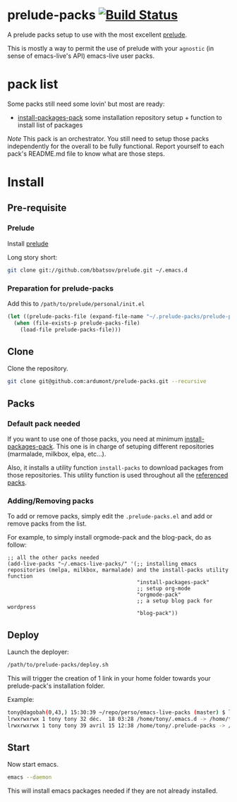 prelude-packs [![Build Status](https://travis-ci.org/ardumont/prelude-packs.png?branch=master)](https://travis-ci.org/ardumont/prelude-packs)
=============

A prelude packs setup to use with the most excellent [prelude](https://github.com/bbatsov/prelude).

This is mostly a way to permit the use of prelude with your `agnostic` (in sense of emacs-live's API) emacs-live user packs.

# pack list

Some packs still need some lovin' but most are ready:

- [install-packages-pack](https://github.com/ardumont/install-packages-pack)  some installation repository setup + function to install list of packages

*Note*
This pack is an orchestrator.
You still need to setup those packs independently for the overall to be fully functional.
Report yourself to each pack's README.md file to know what are those steps.

# Install

## Pre-requisite

### Prelude

Install [prelude](https://github.com/bbatsov/prelude)

Long story short:

```sh
git clone git://github.com/bbatsov/prelude.git ~/.emacs.d
```

### Preparation for prelude-packs

Add this to `/path/to/prelude/personal/init.el` 

``` lisp
(let ((prelude-packs-file (expand-file-name "~/.prelude-packs/prelude-packs.el")))
  (when (file-exists-p prelude-packs-file)
    (load-file prelude-packs-file)))
```

## Clone

Clone the repository.

```sh
git clone git@github.com:ardumont/prelude-packs.git --recursive
```

## Packs

### Default pack needed

If you want to use one of those packs, you need at minimum [install-packages-pack](https://github.com/ardumont/install-packages-pack).
This one is in charge of setuping different repositories (marmalade, milkbox, elpa, etc...).

Also, it installs a utility function `install-packs` to download packages from those repositories.
This utility function is used throughout all the [referenced packs](#pack-list).

### Adding/Removing packs

To add or remove packs, simply edit the `.prelude-packs.el` and add or remove packs from the list.

For example, to simply install orgmode-pack and the blog-pack, do as follow:
```elisp
;; all the other packs needed
(add-live-packs "~/.emacs-live-packs/" '(;; installing emacs repositories (melpa, milkbox, marmalade) and the install-packs utility function
                                         "install-packages-pack"
                                         ;; setup org-mode
                                         "orgmode-pack"
                                         ;; a setup blog pack for wordpress
                                         "blog-pack"))

```

## Deploy

Launch the deployer:

```sh
/path/to/prelude-packs/deploy.sh
```

This will trigger the creation of 1 link in your home folder towards your prelude-pack's installation folder.

Example:

```sh
tony@dagobah(0,43,) 15:30:39 ~/repo/perso/emacs-live-packs (master) $ ll ~/.emacs*
lrwxrwxrwx 1 tony tony 32 déc.  18 03:28 /home/tony/.emacs.d -> /home/tony/repo/perso/prelude
lrwxrwxrwx 1 tony tony 39 avril 15 12:38 /home/tony/.prelude-packs -> /home/tony/repo/perso/prelude-packs/
```

## Start

Now start emacs.

```sh
emacs --daemon
```

This will install emacs packages needed if they are not already installed.

